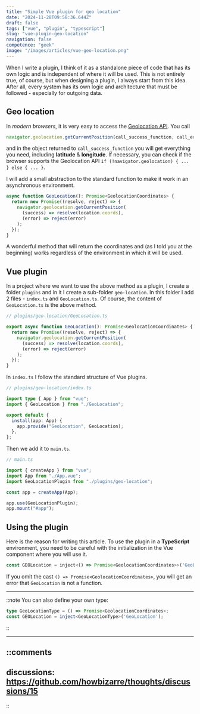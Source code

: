 ```yaml
---
title: "Simple Vue plugin for geo location"
date: "2024-11-28T09:58:36.644Z"
draft: false
tags: ["vue", "plugin", "typescript"]
slug: "vue-plugin-geo-location"
navigation: false
competence: "geek"
image: "/images/articles/vue-geo-location.png"
---
```


When I write a plugin, I think of it as a standalone piece of code that has its own logic and is independent of where it will be used. This is not entirely true, of course, but when designing a plugin, I always start from this idea. After all, every system has its own logic and architecture that must be followed - especially for outgoing data.

<!--more-->

## Geo location

In *modern browsers*, it is very easy to access the [Geolocation API](https://developer.mozilla.org/en-US/docs/Web/API/Geolocation_API). You call

```javascript
navigator.geolocation.getCurrentPosition(call_success_function, call_error_function);
```

and in the object returned to `call_success_function` you will get everything you need, including **latitude** & **longitude**. If necessary, you can check if the browser supports the Geolocation API `if (!navigator.geolocation) { ... } else { ... }`.

I will add a small abstraction to the standard function to make it work in an asynchronous environment.

```typescript
async function GeoLocation(): Promise<GeolocationCoordinates> {
  return new Promise((resolve, reject) => {
    navigator.geolocation.getCurrentPosition(
      (success) => resolve(location.coords),
      (error) => reject(error)
    );
  });
}
```

A wonderful method that will return the coordinates and (as I told you at the beginning) works regardless of the environment in which it will be used.

## Vue plugin

In a project where we want to use the above method as a plugin, I create a folder `plugins` and in it I create a sub-folder `geo-location`. In this folder I add 2 files - `index.ts` and `GeoLocation.ts`. Of course, the content of `GeoLocation.ts` is the above method.

```typescript
// plugins/geo-location/GeoLocation.ts

export async function GeoLocation(): Promise<GeolocationCoordinates> {
  return new Promise((resolve, reject) => {
    navigator.geolocation.getCurrentPosition(
      (success) => resolve(location.coords),
      (error) => reject(error)
    );
  });
}
```

In `index.ts` I follow the standard structure of Vue plugins.

```typescript
// plugins/geo-location/index.ts

import type { App } from "vue";
import { GeoLocation } from "./GeoLocation";

export default {
  install(app: App) {
    app.provide("GeoLocation", GeoLocation);
  },
};
```
Then we add it to `main.ts`.

```typescript
// main.ts

import { createApp } from "vue";
import App from "./App.vue";
import GeoLocationPlugin from "./plugins/geo-location";

const app = createApp(App);

app.use(GeoLocationPlugin);
app.mount("#app");
```

## Using the plugin

Here is the reason for writing this article. To use the plugin in a **TypeScript** environment, you need to be careful with the initialization in the Vue component where you will use it.

```typescript
const GEOLocation = inject<() => Promise<GeolocationCoordinates>>('GeoLocation');
```

If you omit the cast `() => Promise<GeolocationCoordinates>`, you will get an error that `GeoLocation` is not a function.

---

::note
You can also define your own type:

  ```typescript
  type GeoLocationType = () => Promise<GeolocationCoordinates>;
  const GEOLocation = inject<GeoLocationType>('GeoLocation');
  ```
::

---

::comments
---
discussions: https://github.com/howbizarre/thoughts/discussions/15
---
::
